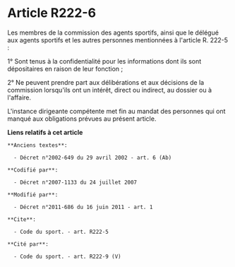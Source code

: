 # Article R222-6

Les membres de la commission des agents sportifs, ainsi que le délégué aux agents sportifs et les autres personnes
mentionnées à l'article R. 222-5 : 

1° Sont tenus à la confidentialité pour les informations dont ils sont dépositaires en raison de leur fonction ; 

2° Ne peuvent prendre part aux délibérations et aux décisions de la commission lorsqu'ils ont un intérêt, direct ou indirect,
au dossier ou à l'affaire. 

L'instance dirigeante compétente met fin au mandat des personnes qui ont manqué aux obligations prévues au présent article.

**Liens relatifs à cet article**

	**Anciens textes**:

	  - Décret n°2002-649 du 29 avril 2002 - art. 6 (Ab)

	**Codifié par**:

	  - Décret n°2007-1133 du 24 juillet 2007

	**Modifié par**:

	  - Décret n°2011-686 du 16 juin 2011 - art. 1

	**Cite**:

	  - Code du sport. - art. R222-5

	**Cité par**:

	  - Code du sport. - art. R222-9 (V)
